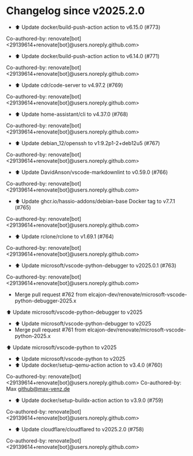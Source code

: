 # Changelog since v2025.2.0
- ⬆️ Update docker/build-push-action action to v6.15.0 (#773)

Co-authored-by: renovate[bot] <29139614+renovate[bot]@users.noreply.github.com> 
- ⬆️ Update docker/build-push-action action to v6.14.0 (#771)

Co-authored-by: renovate[bot] <29139614+renovate[bot]@users.noreply.github.com> 
- ⬆️ Update cdr/code-server to v4.97.2 (#769)

Co-authored-by: renovate[bot] <29139614+renovate[bot]@users.noreply.github.com> 
- ⬆️ Update home-assistant/cli to v4.37.0 (#768)

Co-authored-by: renovate[bot] <29139614+renovate[bot]@users.noreply.github.com> 
- ⬆️ Update debian_12/openssh to v1:9.2p1-2+deb12u5 (#767)

Co-authored-by: renovate[bot] <29139614+renovate[bot]@users.noreply.github.com> 
- ⬆️ Update DavidAnson/vscode-markdownlint to v0.59.0 (#766)

Co-authored-by: renovate[bot] <29139614+renovate[bot]@users.noreply.github.com> 
- ⬆️ Update ghcr.io/hassio-addons/debian-base Docker tag to v7.7.1 (#765)

Co-authored-by: renovate[bot] <29139614+renovate[bot]@users.noreply.github.com> 
- ⬆️ Update rclone/rclone to v1.69.1 (#764)

Co-authored-by: renovate[bot] <29139614+renovate[bot]@users.noreply.github.com> 
- ⬆️ Update microsoft/vscode-python-debugger to v2025.0.1 (#763)

Co-authored-by: renovate[bot] <29139614+renovate[bot]@users.noreply.github.com> 
- Merge pull request #762 from elcajon-dev/renovate/microsoft-vscode-python-debugger-2025.x

⬆️ Update microsoft/vscode-python-debugger to v2025 
- ⬆️ Update microsoft/vscode-python-debugger to v2025 
- Merge pull request #761 from elcajon-dev/renovate/microsoft-vscode-python-2025.x

⬆️ Update microsoft/vscode-python to v2025 
- ⬆️ Update microsoft/vscode-python to v2025 
- ⬆️ Update docker/setup-qemu-action action to v3.4.0 (#760)

Co-authored-by: renovate[bot] <29139614+renovate[bot]@users.noreply.github.com>
Co-authored-by: Max <github@max-venz.de> 
- ⬆️ Update docker/setup-buildx-action action to v3.9.0 (#759)

Co-authored-by: renovate[bot] <29139614+renovate[bot]@users.noreply.github.com> 
- ⬆️ Update cloudflare/cloudflared to v2025.2.0 (#758)

Co-authored-by: renovate[bot] <29139614+renovate[bot]@users.noreply.github.com> 
